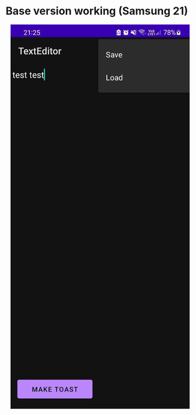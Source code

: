 # Base version working (Samsung 21)

<div align="center">
	<div>
		<img src="img/Base.jpg" alt="Base">
	</div>
</div>